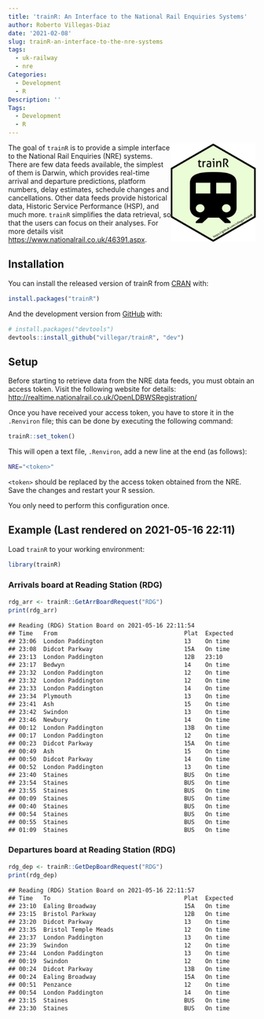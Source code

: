 ```yaml
---
title: 'trainR: An Interface to the National Rail Enquiries Systems'
author: Roberto Villegas-Diaz
date: '2021-02-08'
slug: trainR-an-interface-to-the-nre-systems
tags:
  - uk-railway
  - nre
Categories:
  - Development
  - R
Description: ''
Tags:
  - Development
  - R
---
```


<img src="https://raw.githubusercontent.com/villegar/trainR/main/inst/images/logo.png" alt="logo" align="right" height=200px/>

The goal of `trainR` is to provide a simple interface to the 
National Rail Enquiries (NRE) systems. There are few data feeds 
available, the simplest of them is Darwin, which provides real-time 
arrival and departure predictions, platform numbers, delay estimates, 
schedule changes and cancellations. Other data feeds provide historical 
data, Historic Service Performance (HSP), and much more. `trainR` 
simplifies the data retrieval, so that the users can focus on their 
analyses. For more details visit 
https://www.nationalrail.co.uk/46391.aspx.

## Installation

You can install the released version of trainR from [CRAN](https://CRAN.R-project.org) with:

``` r
install.packages("trainR")
```

And the development version from [GitHub](https://github.com/) with:

``` r
# install.packages("devtools")
devtools::install_github("villegar/trainR", "dev")
```

## Setup
Before starting to retrieve data from the NRE data feeds, you must obtain an access token. 
Visit the following website for details: http://realtime.nationalrail.co.uk/OpenLDBWSRegistration/

Once you have received your access token, you have to store it in the `.Renviron` file; this can be 
done by executing the following command:


```r
trainR::set_token()
```

This will open a text file, `.Renviron`, add a new line at the end (as follows):

```bash
NRE="<token>"
```

`<token>` should be replaced by the access token obtained from the NRE. Save the changes and restart 
your R session.

You only need to perform this configuration once.

## Example (Last rendered on 2021-05-16 22:11)

Load `trainR` to your working environment:

```r
library(trainR)
```

### Arrivals board at Reading Station (RDG)


```r
rdg_arr <- trainR::GetArrBoardRequest("RDG")
print(rdg_arr)
```

```
## Reading (RDG) Station Board on 2021-05-16 22:11:54
## Time   From                                    Plat  Expected
## 23:06  London Paddington                       13    On time
## 23:08  Didcot Parkway                          15A   On time
## 23:13  London Paddington                       12B   23:10
## 23:17  Bedwyn                                  14    On time
## 23:32  London Paddington                       12    On time
## 23:32  London Paddington                       12    On time
## 23:33  London Paddington                       14    On time
## 23:34  Plymouth                                13    On time
## 23:41  Ash                                     15    On time
## 23:42  Swindon                                 13    On time
## 23:46  Newbury                                 14    On time
## 00:12  London Paddington                       13B   On time
## 00:17  London Paddington                       12    On time
## 00:23  Didcot Parkway                          15A   On time
## 00:49  Ash                                     15    On time
## 00:50  Didcot Parkway                          14    On time
## 00:52  London Paddington                       13    On time
## 23:40  Staines                                 BUS   On time
## 23:54  Staines                                 BUS   On time
## 23:55  Staines                                 BUS   On time
## 00:09  Staines                                 BUS   On time
## 00:40  Staines                                 BUS   On time
## 00:54  Staines                                 BUS   On time
## 00:55  Staines                                 BUS   On time
## 01:09  Staines                                 BUS   On time
```

### Departures board at Reading Station (RDG)


```r
rdg_dep <- trainR::GetDepBoardRequest("RDG")
print(rdg_dep)
```

```
## Reading (RDG) Station Board on 2021-05-16 22:11:57
## Time   To                                      Plat  Expected
## 23:10  Ealing Broadway                         15A   On time
## 23:15  Bristol Parkway                         12B   On time
## 23:20  Didcot Parkway                          13    On time
## 23:35  Bristol Temple Meads                    12    On time
## 23:37  London Paddington                       13    On time
## 23:39  Swindon                                 12    On time
## 23:44  London Paddington                       13    On time
## 00:19  Swindon                                 12    On time
## 00:24  Didcot Parkway                          13B   On time
## 00:24  Ealing Broadway                         15A   On time
## 00:51  Penzance                                12    On time
## 00:54  London Paddington                       14    On time
## 23:15  Staines                                 BUS   On time
## 23:30  Staines                                 BUS   On time
```
